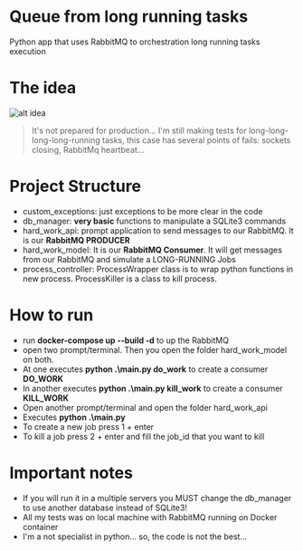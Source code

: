 # Queue from long running tasks
Python app that uses RabbitMQ to orchestration long running tasks execution

# The idea

![alt idea](https://github.com/mfandre/queue_long_running_task/blob/master/queue_python.png?raw=true)

> It's not prepared for production... I'm still making tests for long-long-long-long-running tasks, this case has several points of fails: sockets closing, RabbitMq heartbeat...

# Project Structure
- custom_exceptions: just exceptions to be more clear in the code
- db_manager: **very basic** functions to manipulate a SQLite3 commands
- hard_work_api: prompt application to send messages to our RabbitMQ. It is our **RabbitMQ PRODUCER**
- hard_work_model: It is our **RabbitMQ Consumer**. It will get messages from our RabbitMQ and simulate a LONG-RUNNING Jobs
- process_controller: ProcessWrapper class is to wrap python functions in new process. ProcessKiller is a class to kill process.

# How to run
- run **docker-compose up --build -d** to up the RabbitMQ
- open two prompt/terminal. Then you open the folder hard_work_model on both. 
- At one executes **python .\main.py do_work** to create a consumer **DO_WORK**
- In another executes **python .\main.py kill_work** to create a consumer **KILL_WORK**
- Open another prompt/terminal and open the folder hard_work_api
- Executes **python .\main.py**
- To create a new job press 1 + enter
- To kill a job press 2 + enter and fill the job_id that you want to kill

# Important notes
- If you will run it in a multiple servers you MUST change the db_manager to use another database instead of SQLite3!
- All my tests was on local machine with RabbitMQ running on Docker container
- I'm a not specialist in python... so, the code is not the best...
